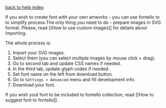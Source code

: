 [back to help index](Help)

If you wish to create font with your own artworks - you can use fontello to to simplify process.The only thing you need to do - prepare images in SVG format. Please, read [[How to use custom images]] for details about importing.

The whole process is:

1. Import your SVG images.
2. Select them (you can select multiple images by mouse click + drag).
3. Go to second tab and update CSS names if needed.
4. In the third tab, update glyph codes if needed.
5. Set font name on the left from download button.
6. Go to `Settings > Advanced` menu and fill development info.
7. Download your font.

If you wish yout font to be included to fontello collection, read [[How to suggest font to fontello]].
